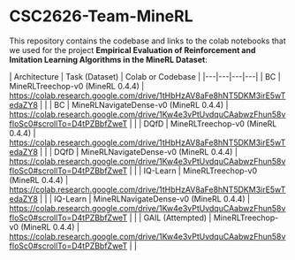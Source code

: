 # CSC2626-Team-MineRL

This repository contains the codebase and links to the colab notebooks that we used for the project **Empirical Evaluation of Reinforcement and Imitation
Learning Algorithms in the MineRL Dataset**:

| Architecture  | Task (Dataset)  | Colab or Codebase |
|---|---|---|---|
| BC  | MineRLTreechop-v0 (MineRL 0.4.4) |  https://colab.research.google.com/drive/1tHbHzAV8aFe8hNT5DKM3irE5wTedaZY8 | |
| BC  | MineRLNavigateDense-v0 (MineRL 0.4.4) | https://colab.research.google.com/drive/1Kw4e3vPtUvdquCAabwzFhun58vfIoSc0#scrollTo=D4tPZBbfZweT  | |
| DQfD  | MineRLTreechop-v0 (MineRL 0.4.4) |  https://colab.research.google.com/drive/1tHbHzAV8aFe8hNT5DKM3irE5wTedaZY8 | |
| DQfD  | MineRLNavigateDense-v0 (MineRL 0.4.4) | https://colab.research.google.com/drive/1Kw4e3vPtUvdquCAabwzFhun58vfIoSc0#scrollTo=D4tPZBbfZweT  | |
| IQ-Learn  | MineRLTreechop-v0 (MineRL 0.4.4) |  https://colab.research.google.com/drive/1tHbHzAV8aFe8hNT5DKM3irE5wTedaZY8 | |
| IQ-Learn  | MineRLNavigateDense-v0 (MineRL 0.4.4) | https://colab.research.google.com/drive/1Kw4e3vPtUvdquCAabwzFhun58vfIoSc0#scrollTo=D4tPZBbfZweT  | |
| GAIL (Attempted)  | MineRLTreechop-v0 (MineRL 0.4.4) | https://colab.research.google.com/drive/1Kw4e3vPtUvdquCAabwzFhun58vfIoSc0#scrollTo=D4tPZBbfZweT  | |
